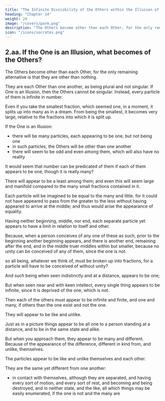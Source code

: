 ```yaml
---
title: "The Infinite Divisibility of the Others within the Illusion of the One"
heading: "Chapter 14"
weight: 28
image: "/covers/parm.png"
description: "The Others become other than each Other, for the only remaining alternative is that they are other than nothing."
icon: "/icons/socrates.png"
---
```




## 2.aa. If the One is an Illusion, what becomes of the Others?

<!-- The Others must surely be; for if they, like the one, were not, we could not be now speaking of them. -->

<!-- But to speak of the others implies difference—the terms 'other' and 'different' are synonymous?

Other means other than other, and different, different from the different?

Then, if there are to be others, there is something than which they will be other?

And what can that be?—for if the one is not, they will not be other than the one. -->

The Others become other than each Other, for the only remaining alternative is that they are other than nothing.

They are each Other than one another, as being plural and not singular. If One is an Illusion, then the Others cannot be singular. Instead, every particle of them is infinite in number. 

Even if you take the smallest fraction, which seemed one, in a moment, it splits up <!-- evanesces --> into many as in a dream. From being the smallest, it becomes very large, relative to the fractions into which it is split up.

If the One is an Illusion:
- there will be many particles, each appearing to be one, but not being one
- in such particles, the Others will be other than one another<!-- , if others are, and the one is not? -->
- there will seem to be odd and even among them, which will also have no reality

It would seem that number can be predicated of them if each of them appears to be one, though it is really many?

There will appear to be a least among them; and even this will seem large and manifold compared to the many small fractions contained in it.

Each particle will be imagined to be equal to the many and little. for it could not have appeared to pass from the greater to the less without having appeared to arrive at the middle; and thus would arise the appearance of equality.

Having neither beginning, middle, nor end, each separate particle yet appears to have a limit in relation to itself and other.

Because, when a person conceives of any one of these as such, prior to the beginning another beginning appears, and there is another end, remaining after the end, and in the middle truer middles within but smaller, because no unity can be conceived of any of them, since the one is not.

so all being, whatever we think of, must be broken up into fractions, for a particle will have to be conceived of without unity?

And such being when seen indistinctly and at a distance, appears to be one; 

But when seen near and with keen intellect, every single thing appears to be infinite, since it is deprived of the one, which is not.

Then each of the others must appear to be infinite and finite, and one and many, if others than the one exist and not the one.

They will appear to be like and unlike.

Just as in a picture things appear to be all one to a person standing at a distance, and to be in the same state and alike.

But when you approach them, they appear to be many and different. Because of the appearance of the difference, different in kind from, and unlike, themselves.

The particles appear to be like and unlike themselves and each other.

They are the same yet different from one another:
- in contact with themselves, although they are separated, and having every sort of motion, and every sort of rest, and becoming and being destroyed, and in neither state, and the like, all which things may be easily enumerated, if the one is not and the many are

